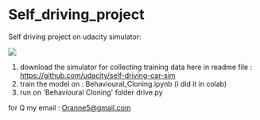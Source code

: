 # Self_driving_project

Self driving project on udacity simulator: 

![](https://github.com/orannahum/Self_driving_project/blob/main/self%20driving%20gif%20example.gif?raw=true)

1. download the simulator for collecting training data here in readme file :
https://github.com/udacity/self-driving-car-sim
2. train the model on : Behavioural_Cloning.ipynb (i did it in colab)
3. run on 'Behavioural Cloning' folder drive.py

for Q my email : Oranne5@gmail.com
